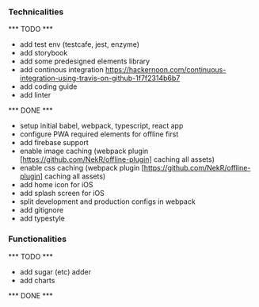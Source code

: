 ### Technicalities
*** TODO ***
- add test env (testcafe, jest, enzyme)
- add storybook
- add some predesigned elements library
- add continous integration
    https://hackernoon.com/continuous-integration-using-travis-on-github-1f7f2314b6b7
- add coding guide
- add linter

*** DONE ***
- setup initial babel, webpack, typescript, react app
- configure PWA required elements for offline first
- add firebase support
- enable image caching (webpack plugin [https://github.com/NekR/offline-plugin] caching all assets)
- enable css caching (webpack plugin [https://github.com/NekR/offline-plugin] caching all assets)
- add home icon for iOS
- add splash screen for iOS
- split development and production configs in webpack
- add gitignore
- add typestyle

### Functionalities
*** TODO ***
- add sugar (etc) adder
- add charts

*** DONE ***